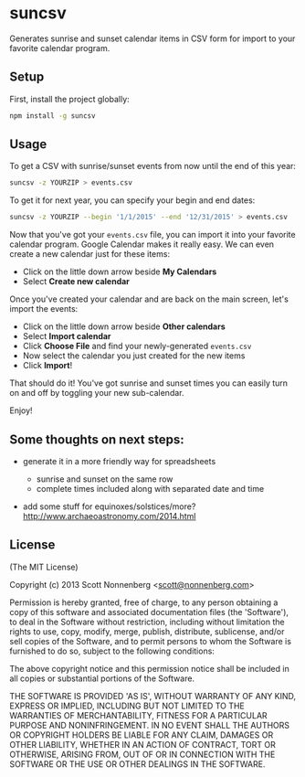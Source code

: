 # suncsv

Generates sunrise and sunset calendar items in CSV form for import to your favorite calendar program.

## Setup

First, install the project globally:

```bash
npm install -g suncsv
```

## Usage

To get a CSV with sunrise/sunset events from now until the end of this year:

```bash
suncsv -z YOURZIP > events.csv
```

To get it for next year, you can specify your begin and end dates:

```bash
suncsv -z YOURZIP --begin '1/1/2015' --end '12/31/2015' > events.csv
```

Now that you've got your `events.csv` file, you can import it into your favorite calendar program. Google Calendar makes it really easy. We can even create a new calendar just for these items:

* Click on the little down arrow beside __My Calendars__
* Select __Create new calendar__

Once you've created your calendar and are back on the main screen, let's import the events:

* Click on the little down arrow beside __Other calendars__
* Select __Import calendar__
* Click __Choose File__ and find your newly-generated `events.csv`
* Now select the calendar you just created for the new items
* Click __Import__!

That should do it! You've got sunrise and sunset times you can easily turn on and off by toggling your new sub-calendar.

Enjoy!

## Some thoughts on next steps:

* generate it in a more friendly way for spreadsheets

  * sunrise and sunset on the same row
  * complete times included along with separated date and time

* add some stuff for equinoxes/solstices/more? http://www.archaeoastronomy.com/2014.html

## License

(The MIT License)

Copyright (c) 2013 Scott Nonnenberg &lt;scott@nonnenberg.com&gt;

Permission is hereby granted, free of charge, to any person obtaining
a copy of this software and associated documentation files (the
'Software'), to deal in the Software without restriction, including
without limitation the rights to use, copy, modify, merge, publish,
distribute, sublicense, and/or sell copies of the Software, and to
permit persons to whom the Software is furnished to do so, subject to
the following conditions:

The above copyright notice and this permission notice shall be
included in all copies or substantial portions of the Software.

THE SOFTWARE IS PROVIDED 'AS IS', WITHOUT WARRANTY OF ANY KIND,
EXPRESS OR IMPLIED, INCLUDING BUT NOT LIMITED TO THE WARRANTIES OF
MERCHANTABILITY, FITNESS FOR A PARTICULAR PURPOSE AND NONINFRINGEMENT.
IN NO EVENT SHALL THE AUTHORS OR COPYRIGHT HOLDERS BE LIABLE FOR ANY
CLAIM, DAMAGES OR OTHER LIABILITY, WHETHER IN AN ACTION OF CONTRACT,
TORT OR OTHERWISE, ARISING FROM, OUT OF OR IN CONNECTION WITH THE
SOFTWARE OR THE USE OR OTHER DEALINGS IN THE SOFTWARE.
